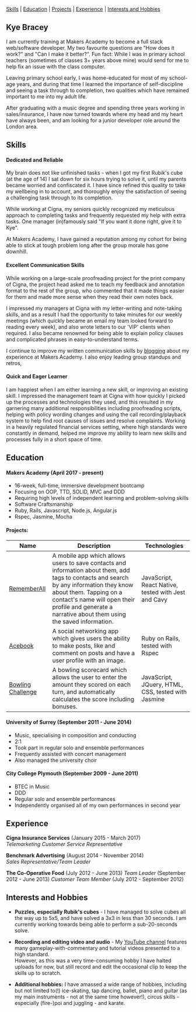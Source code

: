 [Skills](#Skills) | [Education](#Education) | [Projects](#Projects:) | [Experience](#Experience) | [Interests and Hobbies](#Interests-and-Hobbies)

## Kye Bracey

I am currently training at Makers Academy to become a full stack web/software developer.
My two favourite questions are "How does it work?" and "Can I make it better?".
Fun fact: While I was in primary school teachers (sometimes of classes 3+ years above mine) would send for me to help fix an issue with the class computer.

Leaving primary school early, I was home-educated for most of my school-age years, and during that time I learned the importance of self-discipline and seeing a task through to completion, two qualities which have remained important to me into my adult life.

After graduating with a music degree and spending three years working in sales/insurance, I have now turned towards where my head and my heart have always been, and am looking for a junior developer role around the London area.

## Skills

#### Dedicated and Reliable

My brain does not like unfinished tasks - when I got my first Rubik's cube (at the age of 14) I sat down for six hours trying to solve it, until my parents became worried and confiscated it.
I have since refined this quality to take my wellbeing in to account, and thoroughly enjoy the satisfaction of seeing a challenging task through to its completion.

While working at Cigna, my seniors quickly recognized my meticulous approach to completing tasks and frequently requested my help with extra tasks.  One manager (in)famously said "If you want it done right, give it to Kye".

At Makers Academy, I have gained a reputation among my cohort for being able to stick at tough problem long after the group morale has gone downhill.

#### Excellent Communication Skills

While working on a large-scale proofreading project for the print company of Cigna, the project head asked me to teach my feedback and annotation format to the rest of the group, who commented that it made things easier for them and made more sense when they read their own notes back.

I impressed my managers at Cigna with my letter-writing and note-taking skills, and as a result I had the opportunity to take minutes for our weekly meetings (which quickly became an email my team looked forward to reading every week), and also wrote letters to our 'VIP' clients when required.  I also became renowned for being able to explain policy clauses and complicated phrases in easy-to-understand terms.

I continue to improve my written communication skills by [blogging](https://medium.com/@kye.bracey) about my experience at Makers Academy.  I also enjoy leading group standups and retros,

#### Quick and Eager Learner

I am happiest when I am either learning a new skill, or improving an existing skill.  I impressed the management team at Cigna with how quickly I picked up the processes and technologies they used,
and this resulted in my garnering many additional responsibilities including proofreading scripts, helping with policy wording changes and using the call recording/playback system to help find root causes of issues
and resolve complaints.  Working in a heavily regulated financial services setting, where high standards were constantly in demand, helped me improve my ability to learn new skills and processes fully in a short space of time.

## Education

#### Makers Academy (April 2017 - present)

- 16-week, full-time, immersive development bootcamp
- Focusing on OOP, TTD, SOLID, MVC and DDD
- Requiring high levels of independent learning and problem-solving skills
- Software Craftsmanship
- Ruby, Rails, Javascript, Node.js, Angular.js
- Rspec, Jasmine, Mocha

#### Projects:

| Name | Description | Technologies |
| ---- | ----------- | ------------ |
| [RememberAll](https://github.com/jjadeseravla/RememberAll) | A mobile app which allows users to save contacts and information about them, add tags to contacts and search by any information they know about them.  Tapping on a contact's name will open their profile and generate a narrative about them using the saved information. | JavaScript, React Native, tested with Jest and Cavy |
| [Acebook](https://github.com/Kynosaur/acebook) | A social networking app which gives users the ability to make posts, like and comment on posts and have a user profile with an image. | Ruby on Rails, tested with Rspec |
| [Bowling Challenge](https://github.com/Kynosaur/bowling-challenge) | A bowling scorecard which allows the user to enter the amount they scored on each turn, and automatically calculates the score including bonuses. | JavaScript, JQuery, HTML, CSS, tested with Jasmine |

#### University of Surrey (September 2011 - June 2014)

- Music, specialising in composition and conducting
- 2:1
- Took part in regular solo and ensemble performances
- Frequently assisted with concert management
- Also managed the university choir

#### City College Plymouth (September 2009 - June 2011)

- BTEC in Music
- DDD
- Regular solo and ensemble performances
- Independently organised all of my own performances in second year

## Experience

**Cigna Insurance Services** (January 2015 - March 2017)    
*Telemarketing Customer Service Representative*

**Benchmark Advertising** (August 2014 - November 2014)   
*Sales Representative/Team Leader*

**The Co-Operative Food** (July 2012 - June 2013)
*Team Leader* (September 2012 - June 2013)
*Customer Team Member* (July 2012 - September 2012)

## Interests and Hobbies

- **Puzzles, especially Rubik's cubes** - I have managed to solve cubes all the way up to 5x5,
and have solved a 3x3 in less than 30 seconds.  I am currently working towards being able to perform a sub-20-seconds solve.

- **Recording and editing video and audio** - My [YouTube channel](https://www.youtube.com/channel/UCra74TRV4yc5jnTjo-t91Rg) features many gameplay-with-commentary and tutorial videos presented to a high standard.  
However, as this was a very time-consuming hobby I have halted uploads for now, but still record and edit the occasional clip to keep the skills up to scratch.

- **Additional hobbies:**
I have amassed a wide range of hobbies, including but not limited to(!) ice-skating, tap dancing, ballet, piano and guitar (as my main instruments - not at the same time however!), circus skills - especially (fire-)poi and juggling - and karate.
